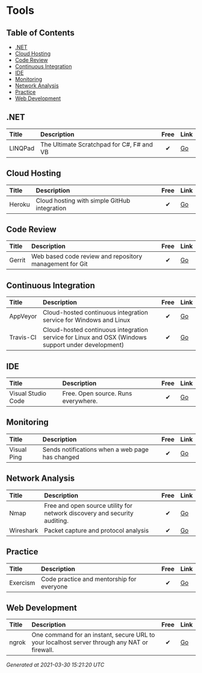 # Tools

## Table of Contents
- [.NET](#net)
- [Cloud Hosting](#cloud-hosting)
- [Code Review](#code-review)
- [Continuous Integration](#continuous-integration)
- [IDE](#ide)
- [Monitoring](#monitoring)
- [Network Analysis](#network-analysis)
- [Practice](#practice)
- [Web Development](#web-development)

## .NET

| Title | Description | Free | Link |
|:--- |:--- |:---:|:--- |
| LINQPad | The Ultimate Scratchpad for C#, F# and VB | ✔ | [Go](https://www.linqpad.net/) |


## Cloud Hosting

| Title | Description | Free | Link |
|:--- |:--- |:---:|:--- |
| Heroku | Cloud hosting with simple GitHub integration | ✔ | [Go](https://www.heroku.com/home) |


## Code Review

| Title | Description | Free | Link |
|:--- |:--- |:---:|:--- |
| Gerrit | Web based code review and repository management for Git | ✔ | [Go](https://www.gerritcodereview.com/) |


## Continuous Integration

| Title | Description | Free | Link |
|:--- |:--- |:---:|:--- |
| AppVeyor | Cloud-hosted continuous integration service for Windows and Linux | ✔ | [Go](https://www.appveyor.com/) |
| Travis-CI | Cloud-hosted continuous integration service for Linux and OSX (Windows support under development) | ✔ | [Go](https://travis-ci.com/) |


## IDE

| Title | Description | Free | Link |
|:--- |:--- |:---:|:--- |
| Visual Studio Code | Free. Open source. Runs everywhere. | ✔ | [Go](https://code.visualstudio.com/) |


## Monitoring

| Title | Description | Free | Link |
|:--- |:--- |:---:|:--- |
| Visual Ping | Sends notifications when a web page has changed | ✔ | [Go](https://visualping.io/) |


## Network Analysis

| Title | Description | Free | Link |
|:--- |:--- |:---:|:--- |
| Nmap | Free and open source utility for network discovery and security auditing. | ✔ | [Go](https://nmap.org/) |
| Wireshark | Packet capture and protocol analysis | ✔ | [Go](https://www.wireshark.org/) |


## Practice

| Title | Description | Free | Link |
|:--- |:--- |:---:|:--- |
| Exercism | Code practice and mentorship for everyone | ✔ | [Go](https://exercism.io/) |


## Web Development

| Title | Description | Free | Link |
|:--- |:--- |:---:|:--- |
| ngrok | One command for an instant, secure URL to your localhost server through any NAT or firewall. | ✔ | [Go](https://ngrok.com/) |



*Generated at 2021-03-30 15:21:20 UTC*
